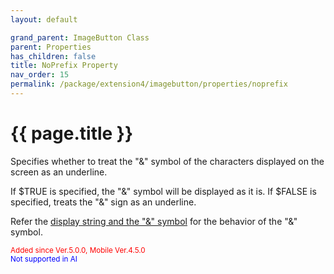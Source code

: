 ```yaml
---
layout: default

grand_parent: ImageButton Class
parent: Properties
has_children: false
title: NoPrefix Property
nav_order: 15
permalink: /package/extension4/imagebutton/properties/noprefix
---
```

# {{ page.title }}

Specifies whether to treat the "&" symbol of the characters displayed on the screen as an underline.

If $TRUE is specified, the "&" symbol will be displayed as it is.
If $FALSE is specified, treats the "&" sign as an underline.

Refer the <a href="/base/ampersand">display string and the "&" symbol</a> for the behavior of the "&" symbol.

<small><span style="color:red">Added since Ver.5.0.0, Mobile Ver.4.5.0</span></small>
<br><small><span style="color:blue">Not supported in AI</span></small>